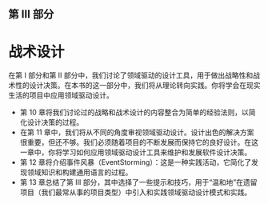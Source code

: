 ## 第 Ⅲ 部分
# 战术设计

在第 I 部分和第 Ⅱ 部分中，我们讨论了领域驱动的设计工具，用于做出战略性和战术性的设计决策。在本书的这一部分中，我们将从理论转向实践。你将学会在现实生活的项目中应用领域驱动设计。

* 第 10 章将我们讨论过的战略和战术设计的内容整合为简单的经验法则，以简化设计决策的过程。
* 在第 11 章中，我们将从不同的角度审视领域驱动设计。设计出色的解决方案很重要，但还不够。我们必须随着项目的不断发展而保持它的良好设计。在这一章中，你将学习如何应用领域驱动设计工具来维护和发展软件设计决策。
* 第 12 章将介绍事件风暴（EventStorming）：这是一种实践活动，它简化了发现领域知识和构建通用语言的过程。
* 第 13 章总结了第 Ⅲ 部分，其中选择了一些提示和技巧，用于“温和地”在遗留项目（我们最常从事的项目类型）中引入和实践领域驱动设计模式和实践。